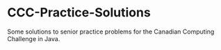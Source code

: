# CCC-Practice-Solutions
Some solutions to senior practice problems for the Canadian Computing Challenge in Java. 
